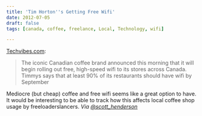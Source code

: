 ```yaml
---
title: 'Tim Horton''s Getting Free Wifi'
date: 2012-07-05
draft: false
tags: [canada, coffee, freelance, Local, Technology, wifi]

---
```


[Techvibes.com](http://www.techvibes.com/blog/the-day-canadians-have-been-waiting-for-tim-hortons-announces-free-wifi-2012-07-05):

> The iconic Canadian coffee brand announced this morning that it will begin rolling out free, high-speed wifi to its stores across Canada. Timmys says that at least 90% of its restaurants should have wifi by September

Mediocre (but cheap) coffee and free wifi seems like a great option to have. It would be interesting to be able to track how this affects local coffee shop usage by freeloaderslancers. _Via [@scott\_henderson](https://twitter.com/scott_henderson/status/220920080014381057)_